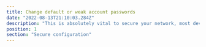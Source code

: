 ```yaml
---
title: Change default or weak account passwords
date: "2022-08-13T21:10:03.284Z"
description: "This is absolutely vital to secure your network, most devices come with a similar set of default passwords, and these are well known to hackers. Follow password guidance such as a password of three random words, and enforce a minimum password length."
position: 1
section: "Secure configuration"
---
```

